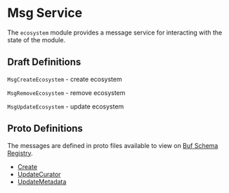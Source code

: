 # Msg Service

The `ecosystem` module provides a message service for interacting with the state of the module.

## Draft Definitions

`MsgCreateEcosystem` - create ecosystem

`MsgRemoveEcosystem` - remove ecosystem

`MsgUpdateEcosystem` - update ecosystem 

## Proto Definitions

The messages are defined in proto files available to view on [Buf Schema Registry](https://buf.build/chora/geonode).

<!-- listed alphabetically -->

- [Create](https://buf.build/chora/geonode/docs/main:chora.geonode.v1#chora.geonode.v1.Msg.Create)
- [UpdateCurator](https://buf.build/chora/geonode/docs/main:chora.geonode.v1#chora.geonode.v1.Msg.UpdateCurator)
- [UpdateMetadata](https://buf.build/chora/geonode/docs/main:chora.geonode.v1#chora.geonode.v1.Msg.UpdateMetadata)
